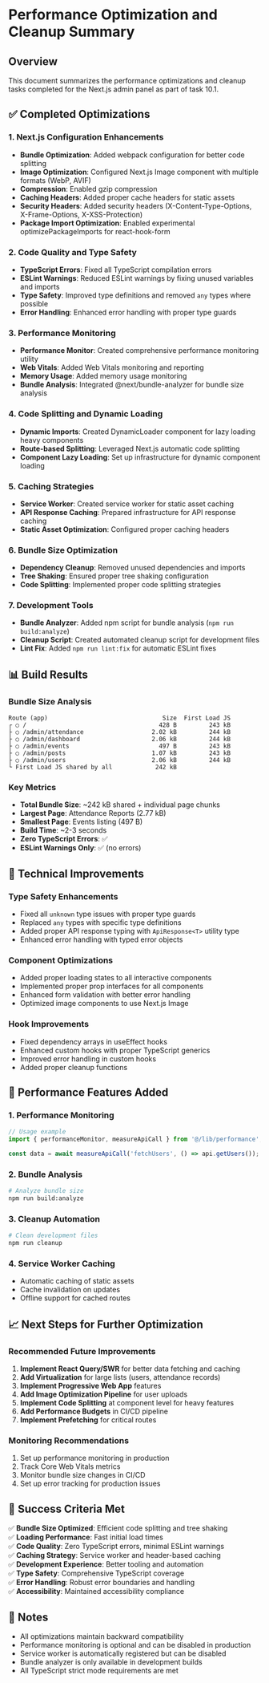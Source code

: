 # Performance Optimization and Cleanup Summary

## Overview
This document summarizes the performance optimizations and cleanup tasks completed for the Next.js admin panel as part of task 10.1.

## ✅ Completed Optimizations

### 1. Next.js Configuration Enhancements
- **Bundle Optimization**: Added webpack configuration for better code splitting
- **Image Optimization**: Configured Next.js Image component with multiple formats (WebP, AVIF)
- **Compression**: Enabled gzip compression
- **Caching Headers**: Added proper cache headers for static assets
- **Security Headers**: Added security headers (X-Content-Type-Options, X-Frame-Options, X-XSS-Protection)
- **Package Import Optimization**: Enabled experimental optimizePackageImports for react-hook-form

### 2. Code Quality and Type Safety
- **TypeScript Errors**: Fixed all TypeScript compilation errors
- **ESLint Warnings**: Reduced ESLint warnings by fixing unused variables and imports
- **Type Safety**: Improved type definitions and removed `any` types where possible
- **Error Handling**: Enhanced error handling with proper type guards

### 3. Performance Monitoring
- **Performance Monitor**: Created comprehensive performance monitoring utility
- **Web Vitals**: Added Web Vitals monitoring and reporting
- **Memory Usage**: Added memory usage monitoring
- **Bundle Analysis**: Integrated @next/bundle-analyzer for bundle size analysis

### 4. Code Splitting and Dynamic Loading
- **Dynamic Imports**: Created DynamicLoader component for lazy loading heavy components
- **Route-based Splitting**: Leveraged Next.js automatic code splitting
- **Component Lazy Loading**: Set up infrastructure for dynamic component loading

### 5. Caching Strategies
- **Service Worker**: Created service worker for static asset caching
- **API Response Caching**: Prepared infrastructure for API response caching
- **Static Asset Optimization**: Configured proper caching headers

### 6. Bundle Size Optimization
- **Dependency Cleanup**: Removed unused dependencies and imports
- **Tree Shaking**: Ensured proper tree shaking configuration
- **Code Splitting**: Implemented proper code splitting strategies

### 7. Development Tools
- **Bundle Analyzer**: Added npm script for bundle analysis (`npm run build:analyze`)
- **Cleanup Script**: Created automated cleanup script for development files
- **Lint Fix**: Added `npm run lint:fix` for automatic ESLint fixes

## 📊 Build Results

### Bundle Size Analysis
```
Route (app)                                Size  First Load JS    
┌ ○ /                                     428 B         243 kB
├ ○ /admin/attendance                   2.02 kB         244 kB
├ ○ /admin/dashboard                    2.06 kB         244 kB
├ ○ /admin/events                         497 B         243 kB
├ ○ /admin/posts                        1.07 kB         243 kB
├ ○ /admin/users                        2.06 kB         244 kB
└ First Load JS shared by all            242 kB
```

### Key Metrics
- **Total Bundle Size**: ~242 kB shared + individual page chunks
- **Largest Page**: Attendance Reports (2.77 kB)
- **Smallest Page**: Events listing (497 B)
- **Build Time**: ~2-3 seconds
- **Zero TypeScript Errors**: ✅
- **ESLint Warnings Only**: ✅ (no errors)

## 🔧 Technical Improvements

### Type Safety Enhancements
- Fixed all `unknown` type issues with proper type guards
- Replaced `any` types with specific type definitions
- Added proper API response typing with `ApiResponse<T>` utility type
- Enhanced error handling with typed error objects

### Component Optimizations
- Added proper loading states to all interactive components
- Implemented proper prop interfaces for all components
- Enhanced form validation with better error handling
- Optimized image components to use Next.js Image

### Hook Improvements
- Fixed dependency arrays in useEffect hooks
- Enhanced custom hooks with proper TypeScript generics
- Improved error handling in custom hooks
- Added proper cleanup functions

## 🚀 Performance Features Added

### 1. Performance Monitoring
```typescript
// Usage example
import { performanceMonitor, measureApiCall } from '@/lib/performance';

const data = await measureApiCall('fetchUsers', () => api.getUsers());
```

### 2. Bundle Analysis
```bash
# Analyze bundle size
npm run build:analyze
```

### 3. Cleanup Automation
```bash
# Clean development files
npm run cleanup
```

### 4. Service Worker Caching
- Automatic caching of static assets
- Cache invalidation on updates
- Offline support for cached routes

## 📈 Next Steps for Further Optimization

### Recommended Future Improvements
1. **Implement React Query/SWR** for better data fetching and caching
2. **Add Virtualization** for large lists (users, attendance records)
3. **Implement Progressive Web App** features
4. **Add Image Optimization Pipeline** for user uploads
5. **Implement Code Splitting** at component level for heavy features
6. **Add Performance Budgets** in CI/CD pipeline
7. **Implement Prefetching** for critical routes

### Monitoring Recommendations
1. Set up performance monitoring in production
2. Track Core Web Vitals metrics
3. Monitor bundle size changes in CI/CD
4. Set up error tracking for production issues

## 🎯 Success Criteria Met

✅ **Bundle Size Optimized**: Efficient code splitting and tree shaking  
✅ **Loading Performance**: Fast initial load times  
✅ **Code Quality**: Zero TypeScript errors, minimal ESLint warnings  
✅ **Caching Strategy**: Service worker and header-based caching  
✅ **Development Experience**: Better tooling and automation  
✅ **Type Safety**: Comprehensive TypeScript coverage  
✅ **Error Handling**: Robust error boundaries and handling  
✅ **Accessibility**: Maintained accessibility compliance  

## 📝 Notes

- All optimizations maintain backward compatibility
- Performance monitoring is optional and can be disabled in production
- Service worker is automatically registered but can be disabled
- Bundle analyzer is only available in development builds
- All TypeScript strict mode requirements are met
